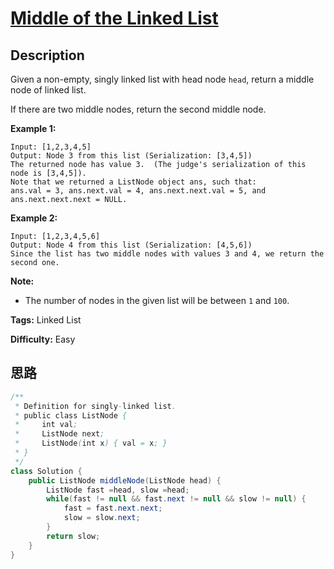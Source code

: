 # [Middle of the Linked List][title]

## Description

Given a non-empty, singly linked list with head node `head`, return a middle
node of linked list.

If there are two middle nodes, return the second middle node.



**Example 1:**
            Input: [1,2,3,4,5]    Output: Node 3 from this list (Serialization: [3,4,5])    The returned node has value 3.  (The judge's serialization of this node is [3,4,5]).    Note that we returned a ListNode object ans, such that:    ans.val = 3, ans.next.val = 4, ans.next.next.val = 5, and ans.next.next.next = NULL.    

**Example 2:**
            Input: [1,2,3,4,5,6]    Output: Node 4 from this list (Serialization: [4,5,6])    Since the list has two middle nodes with values 3 and 4, we return the second one.    



**Note:**

  * The number of nodes in the given list will be between `1` and `100`.


**Tags:** Linked List

**Difficulty:** Easy

## 思路

``` java
/**
 * Definition for singly-linked list.
 * public class ListNode {
 *     int val;
 *     ListNode next;
 *     ListNode(int x) { val = x; }
 * }
 */
class Solution {
    public ListNode middleNode(ListNode head) {
        ListNode fast =head, slow =head;
        while(fast != null && fast.next != null && slow != null) {
            fast = fast.next.next;
            slow = slow.next;
        }
        return slow;
    }
}
```

[title]: https://leetcode.com/problems/middle-of-the-linked-list
